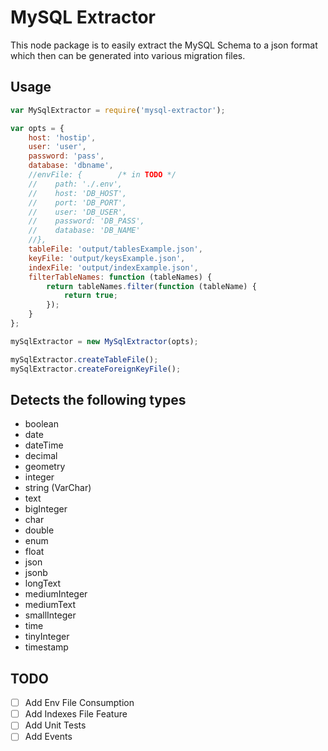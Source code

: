 # MySQL Extractor

This node package is to easily extract the MySQL Schema to a json format which then can be generated into various migration files.

## Usage
```javascript
var MySqlExtractor = require('mysql-extractor');

var opts = {
    host: 'hostip',
    user: 'user',
    password: 'pass',
    database: 'dbname',
    //envFile: {        /* in TODO */
    //    path: './.env',
    //    host: 'DB_HOST',
    //    port: 'DB_PORT',
    //    user: 'DB_USER',
    //    password: 'DB_PASS',
    //    database: 'DB_NAME'
    //},
    tableFile: 'output/tablesExample.json',
    keyFile: 'output/keysExample.json',
    indexFile: 'output/indexExample.json',
    filterTableNames: function (tableNames) {
        return tableNames.filter(function (tableName) {
            return true;
        });
    }
};

mySqlExtractor = new MySqlExtractor(opts);

mySqlExtractor.createTableFile();
mySqlExtractor.createForeignKeyFile();
```

## Detects the following types
- boolean
- date
- dateTime
- decimal
- geometry
- integer
- string (VarChar)
- text
- bigInteger 
- char
- double
- enum
- float
- json
- jsonb
- longText
- mediumInteger
- mediumText
- smallInteger
- time
- tinyInteger
- timestamp

## TODO
- [ ] Add Env File Consumption
- [ ] Add Indexes File Feature
- [ ] Add Unit Tests
- [ ] Add Events
